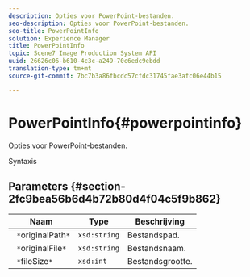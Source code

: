 ```yaml
---
description: Opties voor PowerPoint-bestanden.
seo-description: Opties voor PowerPoint-bestanden.
seo-title: PowerPointInfo
solution: Experience Manager
title: PowerPointInfo
topic: Scene7 Image Production System API
uuid: 26626c06-b610-4c3c-a249-70c6edc9ebdd
translation-type: tm+mt
source-git-commit: 7bc7b3a86fbcdc57cfdc31745fae3afc06e44b15

---
```



# PowerPointInfo{#powerpointinfo}

Opties voor PowerPoint-bestanden.

Syntaxis

## Parameters {#section-2fc9bea56b6d4b72b80d4f04c5f9b862}

| Naam | Type | Beschrijving |
|---|---|---|
| ` *`originalPath`*` | `xsd:string` | Bestandspad. |
| ` *`originalFile`*` | `xsd:string` | Bestandsnaam. |
| ` *`fileSize`*` | `xsd:int` | Bestandsgrootte. |


